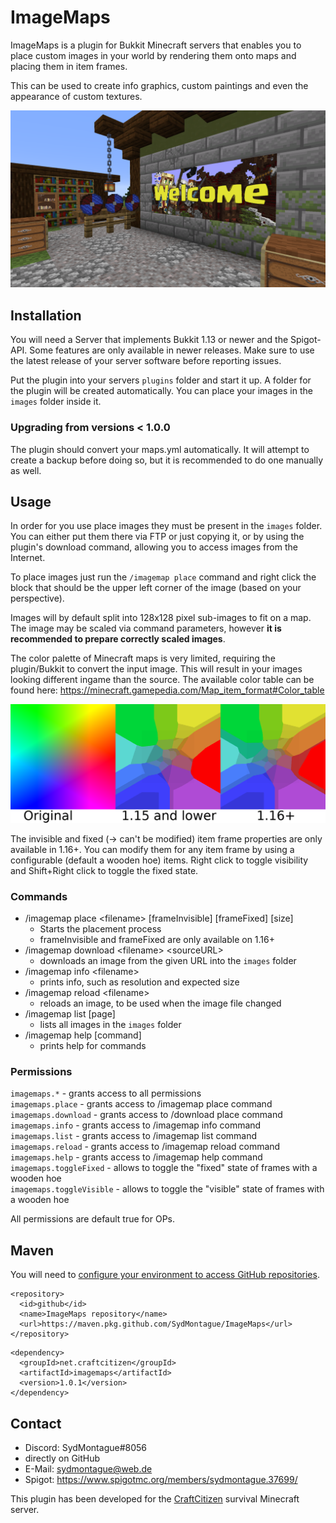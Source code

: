 # ImageMaps

ImageMaps is a plugin for Bukkit  Minecraft servers that enables you to place custom images in your world
by rendering them onto maps and placing them in item frames.

This can be used to create info graphics, custom paintings and even the appearance of custom textures.

![Example Screenshot](./screenshot.png)

## Installation
You will need a Server that implements Bukkit 1.13 or newer and the Spigot-API. Some features are only available in newer
releases. Make sure to use the latest release of your server software before reporting issues.

Put the plugin into your servers `plugins` folder and start it up. A folder for the plugin will be created 
automatically. You can place your images in the `images` folder inside it.

### Upgrading from versions &lt; 1.0.0
The plugin should convert your maps.yml automatically. It will attempt to create a backup before doing so, 
but it is recommended to do one manually as well.

## Usage
In order for you use place images they must be present in the `images` folder. You can either put them
there via FTP or just copying it, or by using the plugin's download command, allowing you to access
images from the Internet.

To place images just run the `/imagemap place` command and right click the block that should be the
upper left corner of the image (based on your perspective).

Images will by default split into 128x128 pixel sub-images to fit on a map. The image may be scaled via
command parameters, however **it is recommended to prepare correctly scaled images**.

The color palette of Minecraft maps is very limited, requiring the plugin/Bukkit to convert the input image.
This will result in your images looking different ingame than the source. The available color table can be
found here: https://minecraft.gamepedia.com/Map_item_format#Color_table

![Example of color conversion](./colorConversion.png)

The invisible and fixed (-> can't be modified) item frame properties are only available in 1.16+. You can modify them for any item frame
by using a configurable (default a wooden hoe) items. Right click to toggle visibility and Shift+Right click to 
toggle the fixed state.

### Commands
* /imagemap place &lt;filename> [frameInvisible] [frameFixed] [size]
  * Starts the placement process
  * frameInvisible and frameFixed are only available on 1.16+
* /imagemap download &lt;filename> &lt;sourceURL>
  * downloads an image from the given URL into the `images` folder
* /imagemap info &lt;filename>
  * prints info, such as resolution and expected size
* /imagemap reload &lt;filename>
  * reloads an image, to be used when the image file changed
* /imagemap list [page]
  * lists all images in the `images` folder
* /imagemap help [command]
  * prints help for commands
  
### Permissions
`imagemaps.*` - grants access to all permissions  
`imagemaps.place` - grants access to /imagemap place command  
`imagemaps.download` - grants access to /download place command  
`imagemaps.info` - grants access to /imagemap info command  
`imagemaps.list` - grants access to /imagemap list command  
`imagemaps.reload` - grants access to /imagemap reload command  
`imagemaps.help` - grants access to /imagemap help command  
`imagemaps.toggleFixed` - allows to toggle the "fixed" state of frames with a wooden hoe  
`imagemaps.toggleVisible` - allows to toggle the "visible" state of frames with a wooden hoe  

All permissions are default true for OPs.


## Maven
You will need to [configure your environment to access GitHub repositories](https://docs.github.com/en/packages/using-github-packages-with-your-projects-ecosystem/configuring-apache-maven-for-use-with-github-packages).

```
<repository>
  <id>github</id>
  <name>ImageMaps repository</name>
  <url>https://maven.pkg.github.com/SydMontague/ImageMaps</url>
</repository>
```
```
<dependency>
  <groupId>net.craftcitizen</groupId>
  <artifactId>imagemaps</artifactId>
  <version>1.0.1</version>
</dependency>
```

## Contact 
* Discord: SydMontague#8056
* directly on GitHub
* E-Mail: sydmontague@web.de
* Spigot: https://www.spigotmc.org/members/sydmontague.37699/

This plugin has been developed for the [CraftCitizen](https://craftcitizen.net) survival Minecraft server.